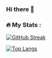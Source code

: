 ### Hi there 👋

<!--
**danishprasla/danishprasla** is a ✨ _special_ ✨ repository because its `README.md` (this file) appears on your GitHub profile.

Here are some ideas to get you started:

- 🔭 I’m currently working on ...
- 🌱 I’m currently learning ...
- 👯 I’m looking to collaborate on ...
- 🤔 I’m looking for help with ...
- 💬 Ask me about ...
- 📫 How to reach me: ...
- 😄 Pronouns: ...
- ⚡ Fun fact: ...
-->


### :fire: My Stats :

[![GitHub Streak](http://github-readme-streak-stats.herokuapp.com?user=danishprasla&theme=dark&background=000000)](https://git.io/streak-stats)

[![Top Langs](https://github-readme-stats.vercel.app/api/top-langs/?username=danishprasla)](https://github.com/anuraghazra/github-readme-stats&theme=dark)
